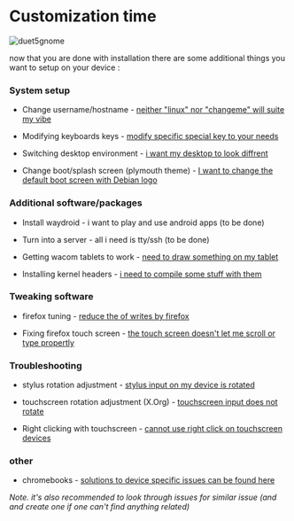 # Customization time

![duet5gnome](./assets/customization.gif)

now that you are done with installation there are some additional things you want to setup on your device :

### System setup

- Change username/hostname - [neither "linux" nor "changeme" will suite my vibe](./change-names.md)

- Modifying keyboards keys - [modify specific special key to your needs](./modifying-keyboard.md)

- Switching desktop environment - [i want my desktop to look diffrent](./switch-de.md)

- Change boot/splash screen (plymouth theme) - [I want to change the default boot screen with Debian logo](./plymouth-theme.md)

### Additional software/packages

- Install waydroid - i want to play and use android apps (to be done)

- Turn into a server - all i need is tty/ssh (to be done)

- Getting wacom tablets to work - [need to draw something on my tablet](./wacom-tablet-setup.md)

- Installing kernel headers - [i need to compile some stuff with them](./installing-kernel-headers.md)

### Tweaking software

- firefox tuning - [reduce the of writes by firefox](./firefox-tuning.md)

- Fixing firefox touch screen - [the touch screen doesn't let me scroll or type propertly](./firefox.md)

### Troubleshooting

- stylus rotation adjustment - [stylus input on my device is rotated](./troubleshooting/stylus-rotation.md)

- touchscreen rotation adjustment (X.Org) - [touchscreen input does not rotate](./touch-input-rotate.md)

- Right clicking with touchscreen - [cannot use right click on touchscreen devices](./long-tap-right-click.md)

### other

- chromebooks - [solutions to device specific issues can be found here](../chromebooks/systems/readme.md)

_Note. it's also recommended to look through issues for similar issue (and and create one if one can't find anything related)_
